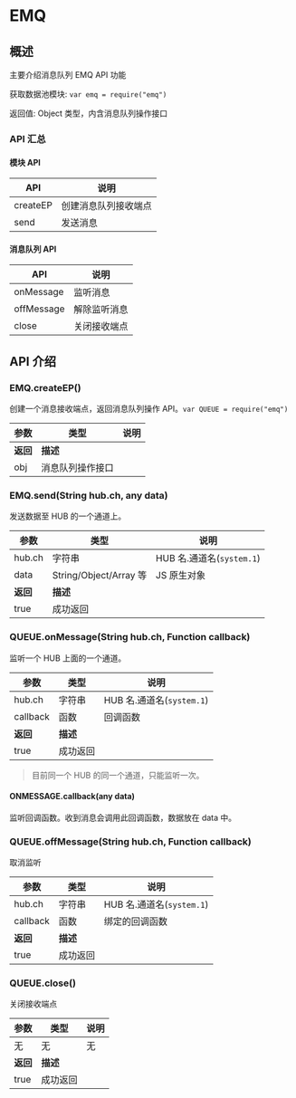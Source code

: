 # EMQ

## 概述

主要介绍消息队列 EMQ API 功能

获取数据池模块: `var emq = require("emq")`

返回值: Object 类型，内含消息队列操作接口

### API 汇总

#### 模块 API

| API | 说明 |
| --- | ---- |
| createEP | 创建消息队列接收端点 |
| send | 发送消息 |

#### 消息队列 API

| API | 说明 |
| --- | ---- |
| onMessage | 监听消息 |
| offMessage | 解除监听消息 |
| close | 关闭接收端点 |

## API 介绍

### EMQ.createEP()

创建一个消息接收端点，返回消息队列操作 API。`var QUEUE = require("emq")`

| 参数 | 类型 | 说明 |
| ---- | ---- | ---- |
| **返回** | **描述** |
| obj | 消息队列操作接口 |

### EMQ.send(String hub.ch, any data)

发送数据至 HUB 的一个通道上。

| 参数 | 类型 | 说明 |
| ---- | ---- | ---- |
| hub.ch | 字符串 | HUB 名.通道名(`system.1`) |
| data | String/Object/Array 等 | JS 原生对象 |
| **返回** | **描述** |
| true | 成功返回 |

### QUEUE.onMessage(String hub.ch, Function callback)

监听一个 HUB 上面的一个通道。

| 参数 | 类型 | 说明 |
| ---- | ---- | ---- |
| hub.ch | 字符串 | HUB 名.通道名(`system.1`) |
| callback | 函数 | 回调函数 |
| **返回** | **描述** |
| true | 成功返回 |

> 目前同一个 HUB 的同一个通道，只能监听一次。

#### ONMESSAGE.callback(any data)

监听回调函数。收到消息会调用此回调函数，数据放在 data 中。

### QUEUE.offMessage(String hub.ch, Function callback)

取消监听

| 参数 | 类型 | 说明 |
| ---- | ---- | ---- |
| hub.ch | 字符串 | HUB 名.通道名(`system.1`) |
| callback | 函数 | 绑定的回调函数 |
| **返回** | **描述** |
| true | 成功返回 |

### QUEUE.close()

关闭接收端点

| 参数 | 类型 | 说明 |
| ---- | ---- | ---- |
| 无   | 无   | 无   |
| **返回** | **描述** |
| true | 成功返回 |
